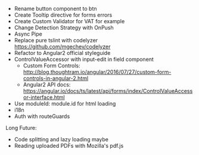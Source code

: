 - Rename button component to btn
- Create Tooltip directive for forms errors
- Create Custom Validator for VAT for example
- Change Detection Strategy with OnPush
- Async Pipe
- Replace pure tslint with codelyzer https://github.com/mgechev/codelyzer
- Refactor to Angular2 official styleguide
- ControlValueAccessor with input-edit in field component
  - Custom Form Controls: http://blog.thoughtram.io/angular/2016/07/27/custom-form-controls-in-angular-2.html
  - Angular2 API docs: https://angular.io/docs/ts/latest/api/forms/index/ControlValueAccessor-interface.html
- Use moduleId: module.id for html loading
- i18n
- Auth with routeGuards

Long Future:
- Code splitting and lazy loading maybe
- Reading uploaded PDFs with Mozilla's pdf.js
